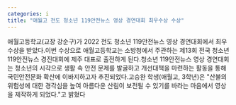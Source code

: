 ```yaml
---
categories: i
title: "애월고 전도 청소년 119안전뉴스 영상 경연대회 최우수상 수상"
---
```

애월고등학교(교장 강순구)가 2022 전도 청소년 119안전뉴스 영상 경연대회에서 최우수상을 받았다.이번 수상으로 애월고등학교는 소방청에서 주관하는 제13회 전국 청소년 119안전뉴스 경진대회에 제주 대표로 출전하게 된다.청소년 119안전뉴스 영상 경연대회는 청소년의 시각으로 생활 속 안전 문제를 발굴하고 개선대책을 마련하는 활동을 통해 국민안전문화 확산에 이바지하고자 추진되었다.고승완 학생(애월고, 3학년)은 "산불의 위험성에 대한 경각심을 높여 아름다운 산림이 보전될 수 있기를 바라는 마음에서 영상을 제작하게 되었다."고 밝혔다